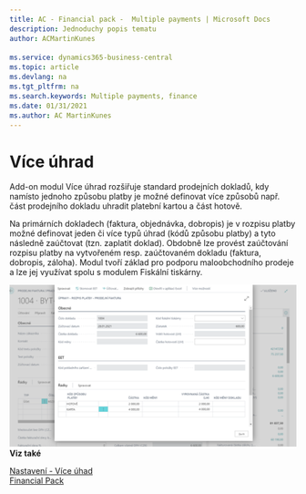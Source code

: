 ```yaml
---
title: AC - Financial pack -  Multiple payments | Microsoft Docs
description: Jednoduchy popis tematu
author: ACMartinKunes

ms.service: dynamics365-business-central
ms.topic: article
ms.devlang: na
ms.tgt_pltfrm: na
ms.search.keywords: Multiple payments, finance 
ms.date: 01/31/2021
ms.author: AC MartinKunes
---
```

# Více úhrad
Add-on modul Více úhrad rozšiřuje standard prodejních dokladů, kdy namísto jednoho způsobu platby je možné definovat více způsobů např. část prodejního dokladu uhradit platební kartou a část hotově.

Na primárních dokladech (faktura, objednávka, dobropis) je v rozpisu platby možné definovat jeden či více typů úhrad (kódů způsobu platby) a tyto následně zaúčtovat (tzn. zaplatit doklad). Obdobně lze provést zaúčtování rozpisu platby na vytvořeném resp. zaúčtovaném dokladu (faktura, dobropis, záloha). Modul tvoří základ pro podporu maloobchodního prodeje a lze jej využívat spolu s modulem Fiskální tiskárny.

![Více úhrad](media/multiple_payment.png "Více úhrad")
**Viz také**

[Nastavení - Více úhad](ac-multiple-payments-setup.md)  
[Financial Pack](ac-finance-pack.md)  
